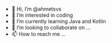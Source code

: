 - 👋 Hi, I’m @ahmetsvs
- 👀 I’m interested in coding
- 🌱 I’m currently learning Java and Kotlin
- 💞️ I’m looking to collaborate on ...
- 📫 How to reach me ...

<!---
ahmetsvs/ahmetsvs is a ✨ special ✨ repository because its `README.md` (this file) appears on your GitHub profile.
You can click the Preview link to take a look at your changes.
--->
